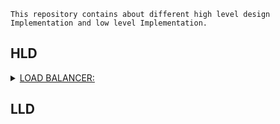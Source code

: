 
`This repository contains about different high level design Implementation and low level Implementation.`

## HLD

<details>
<summary><a href="https://github.com/poorvaditya18/system-design">LOAD BALANCER:</a></summary>

- What is a load balancer? A load balancer is a `software` or `hardware` device that keeps any one server from becoming overloaded.
- Why do we need it? Consider an application, let’s say it is a website that people purchase mangos from, that server has a finite amount of memory and CPU. As traffic increases, the single server starts to struggle.
- It helps to distribute load among various resources/servers (s1, s2, s3,...).
- There are many popular ones out there such as NGINX, HAProxy, Traefik, etc.
- In practice, the load balancer acts like a proxy fronting the underlying servers (or backends).
- `Load Balancing Algorithm`: helps to set rules on how to distribute load among different servers.
- There are two primary approaches to load balancing - `Dynamic Load Balancing` and `Static Load Balancing`.

</details>

## LLD
